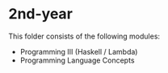 # 2nd-year

This folder consists of the following modules:
- Programming III (Haskell / Lambda)
- Programming Language Concepts
